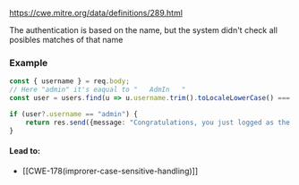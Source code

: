 https://cwe.mitre.org/data/definitions/289.html

The authentication is based on the name, but the system didn't check all posibles matches of that name

### Example
```ts
const { username } = req.body;
// Here "admin" it's eaqual to "   AdmIn   "
const user = users.find(u => u.username.trim().toLocaleLowerCase() === username.trim().toLocaleLowerCase());

if (user?.username == "admin") {
	return res.send({message: "Congratulations, you just logged as the admin"})
}
```

#### Lead to:
- [[CWE-178(improrer-case-sensitive-handling)]]